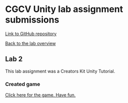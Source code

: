 # CGCV Unity lab assignment submissions

[Link to GitHub repository](https://github.com/steffenricklin/cgcv-lab-assignments)

[Back to the lab overview](https://steffenricklin.github.io/cgcv-lab-assignments/)

## Lab 2

This lab assignment was a Creators Kit Unity Tutorial.


### Created game 

<a href="https://steffenricklin.github.io/cgcv-lab-assignments/lab2/game" target="_blank">Click here for the game. Have fun.</a>
